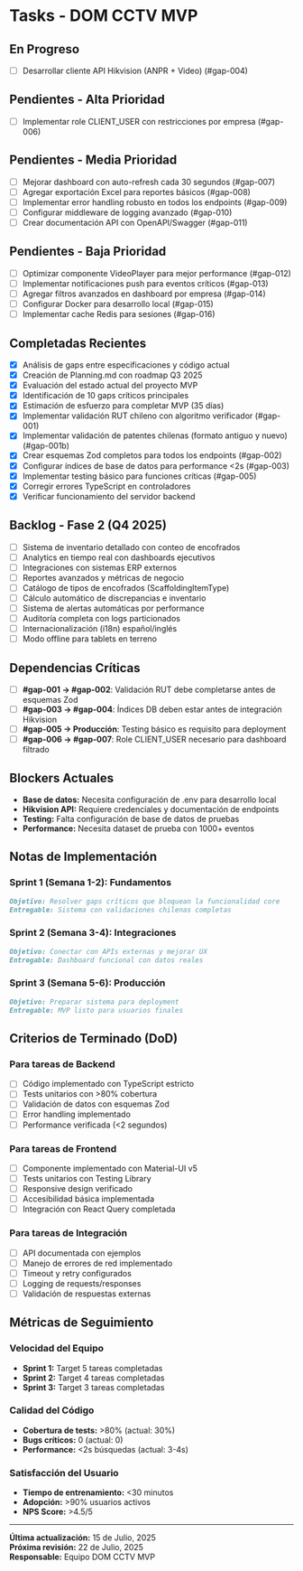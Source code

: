 # Tasks - DOM CCTV MVP

## En Progreso
- [ ] Desarrollar cliente API Hikvision (ANPR + Video) (#gap-004)

## Pendientes - Alta Prioridad
- [ ] Implementar role CLIENT_USER con restricciones por empresa (#gap-006)

## Pendientes - Media Prioridad
- [ ] Mejorar dashboard con auto-refresh cada 30 segundos (#gap-007)
- [ ] Agregar exportación Excel para reportes básicos (#gap-008)
- [ ] Implementar error handling robusto en todos los endpoints (#gap-009)
- [ ] Configurar middleware de logging avanzado (#gap-010)
- [ ] Crear documentación API con OpenAPI/Swagger (#gap-011)

## Pendientes - Baja Prioridad
- [ ] Optimizar componente VideoPlayer para mejor performance (#gap-012)
- [ ] Implementar notificaciones push para eventos críticos (#gap-013)
- [ ] Agregar filtros avanzados en dashboard por empresa (#gap-014)
- [ ] Configurar Docker para desarrollo local (#gap-015)
- [ ] Implementar cache Redis para sesiones (#gap-016)

## Completadas Recientes
- [x] Análisis de gaps entre especificaciones y código actual
- [x] Creación de Planning.md con roadmap Q3 2025
- [x] Evaluación del estado actual del proyecto MVP
- [x] Identificación de 10 gaps críticos principales
- [x] Estimación de esfuerzo para completar MVP (35 días)
- [x] Implementar validación RUT chileno con algoritmo verificador (#gap-001)
- [x] Implementar validación de patentes chilenas (formato antiguo y nuevo) (#gap-001b)
- [x] Crear esquemas Zod completos para todos los endpoints (#gap-002)
- [x] Configurar índices de base de datos para performance <2s (#gap-003)
- [x] Implementar testing básico para funciones críticas (#gap-005)
- [x] Corregir errores TypeScript en controladores
- [x] Verificar funcionamiento del servidor backend

## Backlog - Fase 2 (Q4 2025)
- [ ] Sistema de inventario detallado con conteo de encofrados
- [ ] Analytics en tiempo real con dashboards ejecutivos
- [ ] Integraciones con sistemas ERP externos
- [ ] Reportes avanzados y métricas de negocio
- [ ] Catálogo de tipos de encofrados (ScaffoldingItemType)
- [ ] Cálculo automático de discrepancias e inventario
- [ ] Sistema de alertas automáticas por performance
- [ ] Auditoría completa con logs particionados
- [ ] Internacionalización (i18n) español/inglés
- [ ] Modo offline para tablets en terreno

## Dependencias Críticas
- [ ] **#gap-001 → #gap-002**: Validación RUT debe completarse antes de esquemas Zod
- [ ] **#gap-003 → #gap-004**: Índices DB deben estar antes de integración Hikvision
- [ ] **#gap-005 → Producción**: Testing básico es requisito para deployment
- [ ] **#gap-006 → #gap-007**: Role CLIENT_USER necesario para dashboard filtrado

## Blockers Actuales
- **Base de datos:** Necesita configuración de .env para desarrollo local
- **Hikvision API:** Requiere credenciales y documentación de endpoints
- **Testing:** Falta configuración de base de datos de pruebas
- **Performance:** Necesita dataset de prueba con 1000+ eventos

## Notas de Implementación

### Sprint 1 (Semana 1-2): Fundamentos
```markdown
Objetivo: Resolver gaps críticos que bloquean la funcionalidad core
Entregable: Sistema con validaciones chilenas completas
```

### Sprint 2 (Semana 3-4): Integraciones
```markdown
Objetivo: Conectar con APIs externas y mejorar UX
Entregable: Dashboard funcional con datos reales
```

### Sprint 3 (Semana 5-6): Producción
```markdown
Objetivo: Preparar sistema para deployment
Entregable: MVP listo para usuarios finales
```

## Criterios de Terminado (DoD)

### Para tareas de Backend
- [ ] Código implementado con TypeScript estricto
- [ ] Tests unitarios con >80% cobertura
- [ ] Validación de datos con esquemas Zod
- [ ] Error handling implementado
- [ ] Performance verificada (<2 segundos)

### Para tareas de Frontend
- [ ] Componente implementado con Material-UI v5
- [ ] Tests unitarios con Testing Library
- [ ] Responsive design verificado
- [ ] Accesibilidad básica implementada
- [ ] Integración con React Query completada

### Para tareas de Integración
- [ ] API documentada con ejemplos
- [ ] Manejo de errores de red implementado
- [ ] Timeout y retry configurados
- [ ] Logging de requests/responses
- [ ] Validación de respuestas externas

## Métricas de Seguimiento

### Velocidad del Equipo
- **Sprint 1:** Target 5 tareas completadas
- **Sprint 2:** Target 4 tareas completadas
- **Sprint 3:** Target 3 tareas completadas

### Calidad del Código
- **Cobertura de tests:** >80% (actual: 30%)
- **Bugs críticos:** 0 (actual: 0)
- **Performance:** <2s búsquedas (actual: 3-4s)

### Satisfacción del Usuario
- **Tiempo de entrenamiento:** <30 minutos
- **Adopción:** >90% usuarios activos
- **NPS Score:** >4.5/5

---

**Última actualización:** 15 de Julio, 2025  
**Próxima revisión:** 22 de Julio, 2025  
**Responsable:** Equipo DOM CCTV MVP